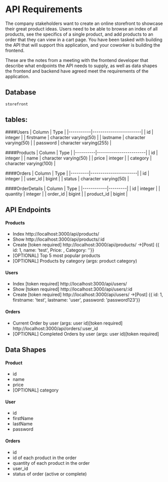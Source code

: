 # API Requirements
The company stakeholders want to create an online storefront to showcase their great product ideas. Users need to be able to browse an index of all products, see the specifics of a single product, and add products to an order that they can view in a cart page. You have been tasked with building the API that will support this application, and your coworker is building the frontend.

These are the notes from a meeting with the frontend developer that describe what endpoints the API needs to supply, as well as data shapes the frontend and backend have agreed meet the requirements of the application.
## Database 
    storefront
## tables:
####Users
| Column    | Type                   |
|-----------|------------------------|
| id        | integer                |
| firstname | character varying(50)  |
| lastname  | character varying(50)  |
| password  | character varying(255) |

####Products
| Column   | Type                   |
|----------|------------------------|
| id       | integer                |
| name     | character varying(50)  |
| price    | integer                |
| category | character varying(100) |

####Orders
| Column  | Type                  |
|---------|-----------------------|
| id      | integer               |
| user_id | bigint                |
| status  | character varying(50) |

####OrderDetails
| Column     | Type    |
|------------|---------|
| id         | integer |
| quantity   | integer |
| order_id   | bigint  |
| product_id | bigint  |


## API Endpoints
#### Products
- Index http://localhost:3000/api/products/
- Show  http://localhost:3000/api/products/:id
- Create [token required] http://localhost:3000/api/products/ ->[Post] {{ id: 1, name: 'test', Price: , Category: ''}}
- [OPTIONAL] Top 5 most popular products
- [OPTIONAL] Products by category (args: product category)

#### Users
- Index [token required] http://localhost:3000/api/users/
- Show [token required] http://localhost:3000/api/users/:id
- Create [token required] http://localhost:3000/api/users/    ->[Post] {{ id: 1, firstname: 'test', lastname: 'user', password: 'password123'}}

#### Orders
- Current Order by user (args: user id)[token required] http://localhost:3000/api/orders/:user_id
- [OPTIONAL] Completed Orders by user (args: user id)[token required]

## Data Shapes
#### Product
-  id
- name
- price
- [OPTIONAL] category

#### User
- id
- firstName
- lastName
- password

#### Orders
- id
- id of each product in the order
- quantity of each product in the order
- user_id
- status of order (active or complete)

